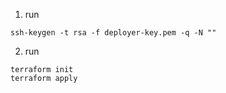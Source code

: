 1. run 
```
ssh-keygen -t rsa -f deployer-key.pem -q -N ""
```

2. run
```
terraform init
terraform apply
```
